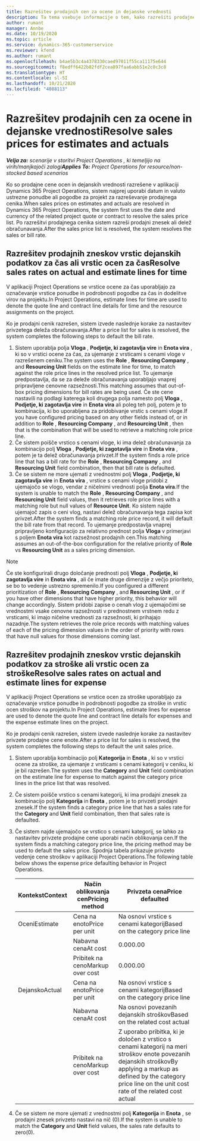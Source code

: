 ```yaml
---
title: Razrešitev prodajnih cen za ocene in dejanske vrednosti
description: Ta tema vsebuje informacije o tem, kako razrešiti prodajne zneske za ocene in dejanske vrednosti.
author: rumant
manager: Annbe
ms.date: 10/19/2020
ms.topic: article
ms.service: dynamics-365-customerservice
ms.reviewer: kfend
ms.author: rumant
ms.openlocfilehash: b4ae5b3c4a4378330caed97011f55ca11175e644
ms.sourcegitcommit: f8edff6422b82fdf2cea897faa6abb51e2c0c3c8
ms.translationtype: HT
ms.contentlocale: sl-SI
ms.lasthandoff: 10/21/2020
ms.locfileid: "4088113"
---
```

# <a name="resolve-sales-prices-for-estimates-and-actuals"></a><span data-ttu-id="2d4c4-103">Razrešitev prodajnih cen za ocene in dejanske vrednosti</span><span class="sxs-lookup"><span data-stu-id="2d4c4-103">Resolve sales prices for estimates and actuals</span></span>

<span data-ttu-id="2d4c4-104">_**Velja za:** scenarije v storitvi Project Operations , ki temeljijo na virih/manjkajoči zalogi_</span><span class="sxs-lookup"><span data-stu-id="2d4c4-104">_**Applies To:** Project Operations for resource/non-stocked based scenarios_</span></span>

<span data-ttu-id="2d4c4-105">Ko so prodajne cene ocen in dejanskih vrednosti razrešene v aplikaciji Dynamics 365 Project Operations, sistem najprej uporabi datum in valuto ustrezne ponudbe ali pogodbe za projekt za razreševanje prodajnega cenika.</span><span class="sxs-lookup"><span data-stu-id="2d4c4-105">When sales prices on estimates and actuals are resolved in Dynamics 365 Project Operations, the system first uses the date and currency of the related project quote or contract to resolve the sales price list.</span></span> <span data-ttu-id="2d4c4-106">Po razrešitvi prodajnega cenika sistem razreši prodajni znesek ali delež obračunavanja.</span><span class="sxs-lookup"><span data-stu-id="2d4c4-106">After the sales price list is resolved, the system resolves the sales or bill rate.</span></span>

## <a name="resolve-sales-rates-on-actual-and-estimate-lines-for-time"></a><span data-ttu-id="2d4c4-107">Razrešitev prodajnih zneskov vrstic dejanskih podatkov za čas ali vrstic ocen za čas</span><span class="sxs-lookup"><span data-stu-id="2d4c4-107">Resolve sales rates on actual and estimate lines for time</span></span>

<span data-ttu-id="2d4c4-108">V aplikaciji Project Operations se vrstice ocene za čas uporabljajo za označevanje vrstice ponudbe in podrobnosti pogodbe za čas in dodelitve virov na projektu.</span><span class="sxs-lookup"><span data-stu-id="2d4c4-108">In Project Operations, estimate lines for time are used to denote the quote line and contract line details for time and the resource assignments on the project.</span></span>

<span data-ttu-id="2d4c4-109">Ko je prodajni cenik razrešen, sistem izvede naslednje korake za nastavitev privzetega deleža obračunavanja.</span><span class="sxs-lookup"><span data-stu-id="2d4c4-109">After a price list for sales is resolved, the system completes the following steps to default the bill rate.</span></span>

1. <span data-ttu-id="2d4c4-110">Sistem uporablja polja **Vloga** , **Podjetje, ki zagotavlja vire** in **Enota vira** , ki so v vrstici ocene za čas, za ujemanje z vrsticami s cenami vloge v razrešenem ceniku.</span><span class="sxs-lookup"><span data-stu-id="2d4c4-110">The system uses the **Role** , **Resourcing Company** , and **Resourcing Unit** fields on the estimate line for time, to match against the role price lines in the resolved price list.</span></span> <span data-ttu-id="2d4c4-111">To ujemanje predpostavlja, da se za deleže obračunavanja uporabljajo vnaprej pripravljene cenovne razsežnosti.</span><span class="sxs-lookup"><span data-stu-id="2d4c4-111">This matching assumes that out-of-box pricing dimensions for bill rates are being used.</span></span> <span data-ttu-id="2d4c4-112">Če ste cene nastavili na podlagi katerega koli drugega polja namesto polj **Vloga** , **Podjetje, ki zagotavlja vire** in **Enota vira** ali poleg teh polj, potem je to kombinacija, ki bo uporabljena za pridobivanje vrstic s cenami vloge.</span><span class="sxs-lookup"><span data-stu-id="2d4c4-112">If you have configured pricing based on any other fields instead of, or in addition to **Role** , **Resourcing Company** , and **Resourcing Unit** , then that is the combination that will be used to retrieve a matching role price line.</span></span>
2. <span data-ttu-id="2d4c4-113">Če sistem poišče vrstico s cenami vloge, ki ima delež obračunavanja za kombinacijo polj **Vloga** , **Podjetje, ki zagotavlja vire** in **Enota vira** , potem je ta delež obračunavanja privzet.</span><span class="sxs-lookup"><span data-stu-id="2d4c4-113">If the system finds a role price line that has a bill rate for the **Role** , **Resourcing Company** , and **Resourcing Unit** field combination, then that bill rate is defaulted.</span></span>
3. <span data-ttu-id="2d4c4-114">Če se sistem ne more ujemati z vrednostmi polj **Vloga** , **Podjetje, ki zagotavlja vire** in **Enota vira** , vrstice s cenami vloge pridobi z ujemajočo se vlogo, vendar z ničelnimi vrednosti polja **Enota vira**.</span><span class="sxs-lookup"><span data-stu-id="2d4c4-114">If the system is unable to match the **Role** , **Resourcing Company** , and **Resourcing Unit** field values, then it retrieves role price lines with a matching role but null values of **Resource Unit**.</span></span> <span data-ttu-id="2d4c4-115">Ko sistem najde ujemajoč zapis o ceni vlog, nastavi delež obračunavanja tega zapisa kot privzet.</span><span class="sxs-lookup"><span data-stu-id="2d4c4-115">After the system finds a matching role price record, it will default the bill rate from that record.</span></span> <span data-ttu-id="2d4c4-116">To ujemanje predpostavlja vnaprej pripravljeno konfiguracijo za relativno prednost polja **Vloga** v primerjavi s poljem **Enota vira** kot razsežnost prodajnih cen.</span><span class="sxs-lookup"><span data-stu-id="2d4c4-116">This matching assumes an out-of-the-box configuration for the relative priority of **Role** vs **Resourcing Unit** as a sales pricing dimension.</span></span>

> [!NOTE]
> <span data-ttu-id="2d4c4-117">Če ste konfigurirali drugo določanje prednosti polj **Vloga** , **Podjetje, ki zagotavlja vire** in **Enota vira** , ali če imate druge dimenzije z večjo prioriteto, se bo to vedenje ustrezno spremenilo.</span><span class="sxs-lookup"><span data-stu-id="2d4c4-117">If you configured a different prioritization of **Role** , **Resourcing Company** , and **Resourcing Unit** , or if you have other dimensions that have higher priority, this behavior will change accordingly.</span></span> <span data-ttu-id="2d4c4-118">Sistem pridobi zapise o cenah vlog z ujemajočimi se vrednostmi vsake cenovne razsežnosti v prednostnem vrstnem redu z vrsticami, ki imajo ničelne vrednosti za razsežnosti, ki prihajajo nazadnje.</span><span class="sxs-lookup"><span data-stu-id="2d4c4-118">The system retrieves the role price records with matching values of each of the pricing dimension values in the order of priority with rows that have null values for those dimensions coming last.</span></span>

## <a name="resolve-sales-rates-on-actual-and-estimate-lines-for-expense"></a><span data-ttu-id="2d4c4-119">Razrešitev prodajnih zneskov vrstic dejanskih podatkov za stroške ali vrstic ocen za stroške</span><span class="sxs-lookup"><span data-stu-id="2d4c4-119">Resolve sales rates on actual and estimate lines for expense</span></span>

<span data-ttu-id="2d4c4-120">V aplikaciji Project Operations se vrstice ocen za stroške uporabljajo za označevanje vrstice ponudbe in podrobnosti pogodbe za stroške in vrstic ocen stroškov na projektu.</span><span class="sxs-lookup"><span data-stu-id="2d4c4-120">In Project Operations, estimate lines for expense are used to denote the quote line and contract line details for expenses and the expense estimate lines on the project.</span></span>

<span data-ttu-id="2d4c4-121">Ko je prodajni cenik razrešen, sistem izvede naslednje korake za nastavitev privzete prodajne cene enote.</span><span class="sxs-lookup"><span data-stu-id="2d4c4-121">After a price list for sales is resolved, the system completes the following steps to default the unit sales price.</span></span>

1. <span data-ttu-id="2d4c4-122">Sistem uporablja kombinacijo polj **Kategorija** in **Enota** , ki so v vrstici ocene za stroške, za ujemanje z vrsticami s cenami kategorij v ceniku, ki je bil razrešen.</span><span class="sxs-lookup"><span data-stu-id="2d4c4-122">The system uses the **Category** and **Unit** field combination on the estimate line for expense to match against the category price lines in the price list that was resolved.</span></span>
2. <span data-ttu-id="2d4c4-123">Če sistem poišče vrstico s cenami kategorij, ki ima prodajni znesek za kombinacijo polj **Kategorija** in **Enota** , potem je to privzeti prodajni znesek.</span><span class="sxs-lookup"><span data-stu-id="2d4c4-123">If the system finds a category price line that has a sales rate for the **Category** and **Unit** field combination, then that sales rate is defaulted.</span></span>
3. <span data-ttu-id="2d4c4-124">Če sistem najde ujemajočo se vrstico s cenami kategorij, se lahko za nastavitev privzete prodajne cene uporabi način oblikovanja cen.</span><span class="sxs-lookup"><span data-stu-id="2d4c4-124">If the system finds a matching category price line, the pricing method may be used to default the sales price.</span></span> <span data-ttu-id="2d4c4-125">Spodnja tabela prikazuje privzeto vedenje cene stroškov v aplikaciji Project Operations.</span><span class="sxs-lookup"><span data-stu-id="2d4c4-125">The following table below shows the expense price defaulting behavior in Project Operations.</span></span>

    | <span data-ttu-id="2d4c4-126">Kontekst</span><span class="sxs-lookup"><span data-stu-id="2d4c4-126">Context</span></span> | <span data-ttu-id="2d4c4-127">Način oblikovanja cen</span><span class="sxs-lookup"><span data-stu-id="2d4c4-127">Pricing method</span></span> | <span data-ttu-id="2d4c4-128">Privzeta cena</span><span class="sxs-lookup"><span data-stu-id="2d4c4-128">Price defaulted</span></span> |
    | --- | --- | --- |
    | <span data-ttu-id="2d4c4-129">Oceni</span><span class="sxs-lookup"><span data-stu-id="2d4c4-129">Estimate</span></span> | <span data-ttu-id="2d4c4-130">Cena na enoto</span><span class="sxs-lookup"><span data-stu-id="2d4c4-130">Price per unit</span></span> | <span data-ttu-id="2d4c4-131">Na osnovi vrstice s cenami kategorij</span><span class="sxs-lookup"><span data-stu-id="2d4c4-131">Based on the category price line</span></span> |
    | &nbsp; | <span data-ttu-id="2d4c4-132">Nabavna cena</span><span class="sxs-lookup"><span data-stu-id="2d4c4-132">At cost</span></span> | <span data-ttu-id="2d4c4-133">0.00</span><span class="sxs-lookup"><span data-stu-id="2d4c4-133">0.00</span></span> |
    | &nbsp; | <span data-ttu-id="2d4c4-134">Pribitek na ceno</span><span class="sxs-lookup"><span data-stu-id="2d4c4-134">Markup over cost</span></span> | <span data-ttu-id="2d4c4-135">0.00</span><span class="sxs-lookup"><span data-stu-id="2d4c4-135">0.00</span></span> |
    | <span data-ttu-id="2d4c4-136">Dejansko</span><span class="sxs-lookup"><span data-stu-id="2d4c4-136">Actual</span></span> | <span data-ttu-id="2d4c4-137">Cena na enoto</span><span class="sxs-lookup"><span data-stu-id="2d4c4-137">Price per unit</span></span> | <span data-ttu-id="2d4c4-138">Na osnovi vrstice s cenami kategorij</span><span class="sxs-lookup"><span data-stu-id="2d4c4-138">Based on the category price line</span></span> |
    | &nbsp; | <span data-ttu-id="2d4c4-139">Nabavna cena</span><span class="sxs-lookup"><span data-stu-id="2d4c4-139">At cost</span></span> | <span data-ttu-id="2d4c4-140">Na osnovi povezanih dejanskih stroškov</span><span class="sxs-lookup"><span data-stu-id="2d4c4-140">Based on the related cost actual</span></span> |
    | &nbsp; | <span data-ttu-id="2d4c4-141">Pribitek na ceno</span><span class="sxs-lookup"><span data-stu-id="2d4c4-141">Markup over cost</span></span> | <span data-ttu-id="2d4c4-142">Z uporabo pribitka, ki je določen z vrstico s cenami kategorij na meri stroškov enote povezanih dejanskih stroškov</span><span class="sxs-lookup"><span data-stu-id="2d4c4-142">By applying a markup as defined by the category price line on the unit cost rate of the related cost actual</span></span> |

4. <span data-ttu-id="2d4c4-143">Če se sistem ne more ujemati z vrednostmi polj **Kategorija** in **Enota** , se prodajni znesek privzeto nastavi na nič (0).</span><span class="sxs-lookup"><span data-stu-id="2d4c4-143">If the system is unable to match the **Category** and **Unit** field values, the sales rate defaults to zero(0).</span></span>
